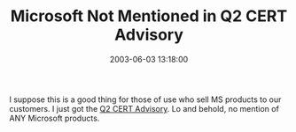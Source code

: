 ﻿---
layout: post
title: "Microsoft Not Mentioned in Q2 CERT Advisory"
comments: false
date: 2003-06-03 13:18:00
categories:
 - Technology
subtext-id: 504eb16a-6385-4887-a868-270bead1adbd
alias: /blog/Microsoft-Not-Mentioned-in-Q2-CERT-Advisory.aspx
---


I suppose this is a good thing for those of use who sell MS products to our customers. I just got the [Q2 CERT Advisory](http://www.cert.org/summaries/CS-2003-02.html). Lo and behold, no mention of ANY Microsoft products.
